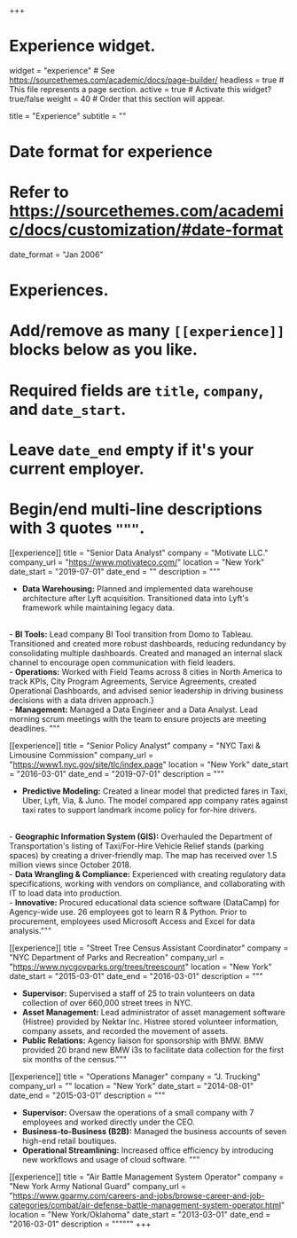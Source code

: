 +++
# Experience widget.
widget = "experience"  # See https://sourcethemes.com/academic/docs/page-builder/
headless = true  # This file represents a page section.
active = true  # Activate this widget? true/false
weight = 40  # Order that this section will appear.

title = "Experience"
subtitle = ""

# Date format for experience
#   Refer to https://sourcethemes.com/academic/docs/customization/#date-format
date_format = "Jan 2006"

# Experiences.
#   Add/remove as many `[[experience]]` blocks below as you like.
#   Required fields are `title`, `company`, and `date_start`.
#   Leave `date_end` empty if it's your current employer.
#   Begin/end multi-line descriptions with 3 quotes `"""`.
[[experience]]
  title = "Senior Data Analyst"
  company = "Motivate LLC."
  company_url = "https://www.motivateco.com/"
  location = "New York"
  date_start = "2019-07-01"
  date_end = ""
  description = """
- <b>Data Warehousing:</b> Planned and implemented data warehouse architecture after Lyft acquisition. Transitioned data into Lyft's framework while maintaining legacy data.
<br>
- <b>BI Tools:</b> Lead company BI Tool transition from Domo to Tableau. Transitioned and created more robust dashboards, reducing redundancy by consolidating multiple dashboards. Created and managed an internal slack channel to encourage open communication with field leaders.
<br>
- <b>Operations:</b> Worked with Field Teams across 8 cities in North America to track KPIs, City Program Agreements, Service Agreements, created Operational Dashboards, and advised senior leadership in driving business decisions with a data driven approach.}
<br>
- <b>Management:</b> Managed a Data Engineer and a Data Analyst. Lead morning scrum meetings with the team to ensure projects are meeting deadlines.
"""

[[experience]]
  title = "Senior Policy Analyst"
  company = "NYC Taxi & Limousine Commission"
  company_url = "https://www1.nyc.gov/site/tlc/index.page"
  location = "New York"
  date_start = "2016-03-01"
  date_end = "2019-07-01"
  description = """
- <b>Predictive Modeling:</b> Created a linear model that predicted fares in Taxi, Uber, Lyft, Via, & Juno. The model compared app company rates against taxi rates to support landmark income policy for for-hire drivers.
<br>
- <b>Geographic Information System (GIS):</b> Overhauled the Department of Transportation's listing of Taxi/For-Hire Vehicle Relief stands (parking spaces) by creating a driver-friendly map. The map has received over 1.5 million views since October 2018.
<br>
- <b>Data Wrangling & Compliance:</b> Experienced with creating regulatory data specifications, working with vendors on compliance, and collaborating with IT to load data into production.
<br>
- <b>Innovative:</b> Procured educational data science software (DataCamp) for Agency-wide use. 26 employees got to learn R & Python. Prior to procurement, employees used Microsoft Access and Excel for data analysis."""

[[experience]]
  title = "Street Tree Census Assistant Coordinator"
  company = "NYC Department of Parks and Recreation"
  company_url = "https://www.nycgovparks.org/trees/treescount"
  location = "New York"
  date_start = "2015-03-01"
  date_end = "2016-03-01"
  description = """
- <b>Supervisor:</b> Supervised a staff of 25 to train volunteers on data collection of over 660,000 street trees in NYC.
- <b>Asset Management:</b> Lead administrator of asset management software (Histree) provided by Nektar Inc. Histree
stored volunteer information, company assets, and recorded the movement of assets.
- <b>Public Relations:</b> Agency liaison for sponsorship with BMW. BMW provided 20 brand new BMW i3s to
facilitate data collection for the first six months of the census."""

[[experience]]
  title = "Operations Manager"
  company = "J. Trucking"
  company_url = ""
  location = "New York"
  date_start = "2014-08-01"
  date_end = "2015-03-01"
  description = """
- <b>Supervisor:</b> Oversaw the operations of a small company with 7 employees and worked directly under the CEO.
- <b>Business-to-Business (B2B):</b> Managed the business accounts of seven high-end retail boutiques.
- <b>Operational Streamlining:</b> Increased office efficiency by introducing new workflows and usage of cloud software.
  """

[[experience]]
  title = "Air Battle Management System Operator"
  company = "New York Army National Guard"
  company_url = "https://www.goarmy.com/careers-and-jobs/browse-career-and-job-categories/combat/air-defense-battle-management-system-operator.html"
  location = "New York/Oklahoma"
  date_start = "2013-03-01"
  date_end = "2016-03-01"
  description = """"""
+++
